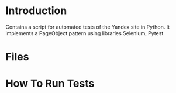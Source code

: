 # Introduction
Contains a script for automated tests of the Yandex site in Python. It implements a PageObject pattern using libraries Selenium, Pytest
# Files

# How To Run Tests
